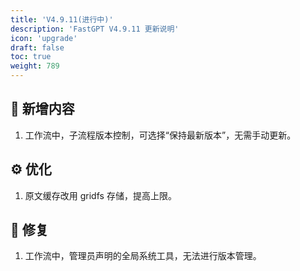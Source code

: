 ```yaml
---
title: 'V4.9.11(进行中)'
description: 'FastGPT V4.9.11 更新说明'
icon: 'upgrade'
draft: false
toc: true
weight: 789
---
```



## 🚀 新增内容

1. 工作流中，子流程版本控制，可选择“保持最新版本”，无需手动更新。

## ⚙️ 优化

1. 原文缓存改用 gridfs 存储，提高上限。

## 🐛 修复

1. 工作流中，管理员声明的全局系统工具，无法进行版本管理。